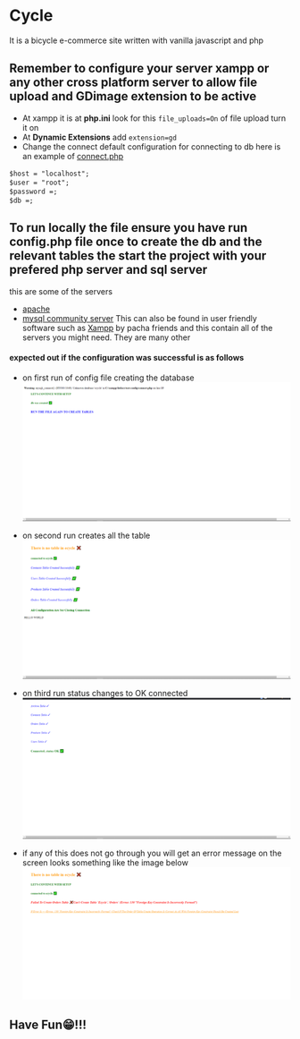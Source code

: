 # Cycle

It is a bicycle e-commerce site written with vanilla javascript and php

## Remember to configure your server xampp or any other cross platform server to allow **file upload** and **GDimage** extension to be active

- At xampp it is at **php.ini** look for this `file_uploads=On` of file upload turn it on
- At **Dynamic Extensions** add `extension=gd`
- Change the connect default configuration for connecting to db here is an example of [connect.php](./connect.php)

```
$host = "localhost";
$user = "root";
$password =;
$db =;
```

## To run locally the file ensure you have run config.php file once to create the db and the relevant tables the start the project with your prefered php server and sql server

this are some of the servers

- [apache](https://apache.org)
- [mysql community server](https://dev.mysql.com)
  This can also be found in user friendly software such as [Xampp](https://www.apachefriends.org) by pacha friends and this contain all of the servers you might need. They are many other

#### **expected out if the configuration was successful is as follows**

- on first run of config file creating the database
  <img src="./readme-images/first.png"/>

- on second run creates all the table
  <img src="./readme-images/second.png"/>

- on third run status changes to OK connected
  <img src="./readme-images/third.png"/>

- if any of this does not go through you will get an error message on the screen looks something like the image below
  <img src="./readme-images/error.png"/>

## Have Fun😁!!!
